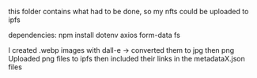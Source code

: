 this folder contains what had to be done, so my nfts could be uploaded to ipfs

dependencies:
npm install dotenv axios form-data fs

I created .webp images with dall-e -> converted them to jpg then png
Uploaded png files to ipfs then included their links in the metadataX.json files